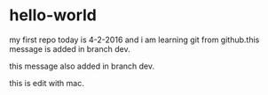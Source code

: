 # hello-world
my first repo
today is 4-2-2016
and i am learning git from github.this message is added in branch dev.


this  message also added in branch dev.

this is edit with mac.
